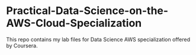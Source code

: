 # Practical-Data-Science-on-the-AWS-Cloud-Specialization
This repo contains my lab files for Data Science AWS specialization offered by Coursera.
